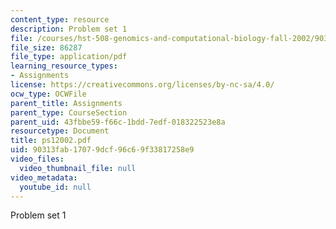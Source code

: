 ```yaml
---
content_type: resource
description: Problem set 1
file: /courses/hst-508-genomics-and-computational-biology-fall-2002/90313fab17079dcf96c69f33817258e9_ps12002.pdf
file_size: 86287
file_type: application/pdf
learning_resource_types:
- Assignments
license: https://creativecommons.org/licenses/by-nc-sa/4.0/
ocw_type: OCWFile
parent_title: Assignments
parent_type: CourseSection
parent_uid: 43fbbe59-f66c-1bdd-7edf-018322523e8a
resourcetype: Document
title: ps12002.pdf
uid: 90313fab-1707-9dcf-96c6-9f33817258e9
video_files:
  video_thumbnail_file: null
video_metadata:
  youtube_id: null
---
```

Problem set 1